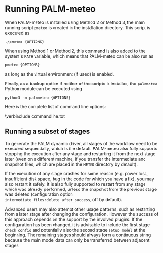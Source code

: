 # Running PALM-meteo

When PALM-meteo is installed using Method 2 or Method 3, the main running
script `pmeteo` is created in the installation directory. This script is
executed as

    ./pmeteo {OPTIONS}

When using Method 1 or Method 2, this command is also added to the system's
`PATH` variable, which means that PALM-meteo can be also run as

    pmeteo {OPTIONS}

as long as the virtual environment (if used) is enabled.

Finally, as a backup option if neither of the scripts is installed, the
`palmmeteo` Python module can be executed using

    python3 -m palmmeteo {OPTIONS}

Here is the complete list of command line options:

\verbinclude commandline.txt

## Running a subset of stages

To generate the PALM dynamic driver, all stages of the workflow need to be
executed sequentially, which is the default. PALM-meteo also fully supports
stopping the execution after any stage and restarting it from the next stage
later (even on a different machine, if you transfer the intermediate and
snapshot files, which are placed in the `METEO` directory by default).

If the execution of any stage crashes for some reason (e.g. power loss,
insufficient disk space, bug in the code for which you have a fix), you may
also restart it safely. It is also fully supported to restart from any stage
which was already performed, unless the snapshot from the previous stage was
deleted (configuration option `intermediate_files:delete_after_success`, off by
default).

Advanced users may also attempt other usage patterns, such as restarting from
a later stage after changing the configuration. However, the success of this
approach depends on the support by the involved plugins. If the configuration
has been changed, it is advisable to include the first stage `check_config` and
potentially also the second stage `setup_model` at the beginning. The remaining
stages should always form a continuous string because the main model data can
only be transferred between adjacent stages.
